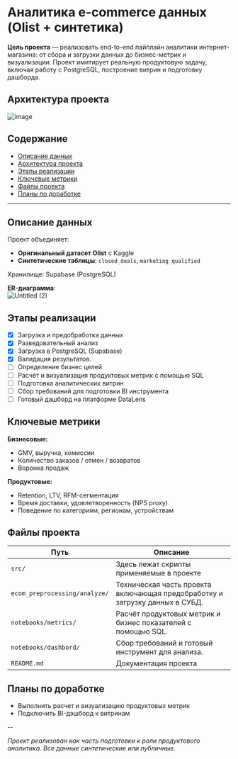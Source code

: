 

# Аналитика e-commerce данных (Olist + синтетика)

**Цель проекта** — реализовать end-to-end пайплайн аналитики интернет-магазина: от сбора и загрузки данных до бизнес-метрик и визуализации. Проект имитирует реальную продуктовую задачу, включая работу с PostgreSQL, построение витрин и подготовку дашборда.

## Архитектура проекта
![image](https://github.com/user-attachments/assets/5457bde2-6f58-48fa-982c-530287dd36ef)

## Содержание
- [Описание данных](#описание-данных)
- [Архитектура проекта](#архитектура-проекта)
- [Этапы реализации](#этапы-реализации)
- [Ключевые метрики](#ключевые-метрики)
- [Файлы проекта](#файлы-проекта)
- [Планы по доработке](#планы-по-доработке)

---

## Описание данных

Проект объединяет:
- **Оригинальный датасет Olist** с Kaggle
- **Синтетические таблицы**: `closed_deals`, `marketing_qualified`

Хранилище: Supabase (PostgreSQL)

**ER-диаграмма**:  
![Untitled (2)](https://github.com/user-attachments/assets/75bfd187-e43a-436c-a7ba-98a3c29632ae)



## Этапы реализации

- [x] Загрузка и предобработка данных
- [x] Разведовательный анализ
- [x] Загрузка в PostgreSQL (Supabase)
- [x] Валидация результатов.
- [ ] Определение бизнес целей
- [ ] Расчёт и визуализация продуктовых метрик с помощью SQL
- [ ] Подготовка аналитических витрин
- [ ] Сбор требований для подготовки BI инструмента 
- [ ] Готовый дашборд на платформе DataLens

## Ключевые метрики

**Бизнесовые:**
- GMV, выручка, комиссии
- Количество заказов / отмен / возвратов
- Воронка продаж

**Продуктовые:**
- Retention, LTV, RFM-сегментация
- Время доставки, удовлетворенность (NPS proxy)
- Поведение по категориям, регионам, устройствам

## Файлы проекта

| Путь | Описание |
|------|----------|
| `src/` | Здесь лежат скрипты применяемые в проекте|
| `ecom_preprocessing/analyze/` | Техническая часть проекта включающая предобработку и загрузку данных в СУБД. |
| `notebooks/metrics/` | Расчёт продуктовых метрик и бизнес показателей с помощью SQL. |
| `notebooks/dashbord/` | Сбор требований и готовый инструмент для анализа. |
| `README.md` | Документация проекта |

## Планы по доработке

- Выполнить расчет и визуализацию продуктовых метрик
- Подключить BI-дэшборд к витринам

--

*Проект реализован как часть подготовки к роли продуктового аналитика. Все данные синтетические или публичные.*
